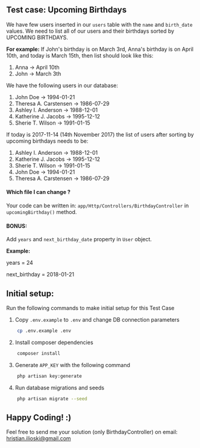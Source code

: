 ## Test case: Upcoming Birthdays

We have few users inserted in our `users` table with the `name` and `birth_date` values. We need to list all of our users and their birthdays sorted by UPCOMING BIRTHDAYS.

<b>For example:</b> If John's birthday is on March 3rd, Anna's birthday is on April 10th, and today is March 15th, then list should look like this:
1. Anna -> April 10th
2. John -> March 3th

We have the following users in our database:
1. John Doe	-> 1994-01-21
2. Theresa A. Carstensen -> 1986-07-29
3. Ashley I. Anderson -> 1988-12-01
4. Katherine J. Jacobs -> 1995-12-12
5. Sherie T. Wilson -> 1991-01-15

If today is 2017-11-14 (14th November 2017) the list of users after sorting by upcoming birthdays needs to be:
1. Ashley I. Anderson -> 1988-12-01
2. Katherine J. Jacobs -> 1995-12-12
3. Sherie T. Wilson -> 1991-01-15
4. John Doe	-> 1994-01-21
5. Theresa A. Carstensen -> 1986-07-29

#### Which file I can change ?
Your code can be written in: `app/Http/Controllers/BirthdayController` in `upcomingBirthday()` method.

#### BONUS:
Add `years` and `next_birthday_date` property in `User` object. 

<b>Example:</b>

years = 24

next_birthday = 2018-01-21

## Initial setup:
Run the following commands to make initial setup for this Test Case

1. Copy `.env.example` to `.env` and change DB connection parameters
```bash
    cp .env.example .env
```

2. Install composer dependencies
```bash
    composer install
```

3. Generate `APP_KEY` with the following command
```bash
    php artisan key:generate
```

4. Run database migrations and seeds
```bash
    php artisan migrate --seed
```

## Happy Coding! :)
Feel free to send me your solution (only BirthdayController) on email: hristian.ilioski@gmail.com
